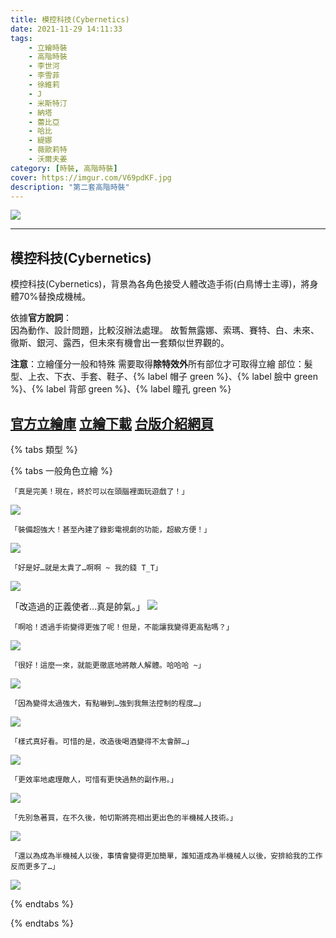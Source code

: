 ```yaml
---
title: 模控科技(Cybernetics)
date: 2021-11-29 14:11:33
tags:
    - 立繪時裝
    - 高階時裝
    - 李世河
    - 李雪菲
    - 徐維莉
    - J
    - 米斯特汀
    - 納塔
    - 蕾比亞
    - 哈比
    - 緹娜
    - 薇歐莉特
    - 沃爾夫姜
category: [時裝, 高階時裝]
cover: https://imgur.com/V69pdKF.jpg
description: "第二套高階時裝"
---
```

		
![](https://imgur.com/V69pdKF.jpg)
		    
---
## 模控科技(Cybernetics)

模控科技(Cybernetics)，背景為各角色接受人體改造手術(白鳥博士主導)，將身體70%替換成機械。

依據**官方說詞**：            
因為動作、設計問題，比較沒辦法處理。
故暫無露娜、索瑪、賽特、白、未來、徹斯、銀河、露西，但未來有機會出一套類似世界觀的。

		
**注意**：立繪僅分一般和特殊
需要取得**除特效外**所有部位才可取得立繪
部位：髮型、上衣、下衣、手套、鞋子、{% label 帽子 green %}、{% label 臉中 green %}、{% label 背部 green %}、{% label 瞳孔 green %}
		

[官方立繪庫](https://closers.nexon.com/Pds/FanSiteKit)
[立繪下載](https://closers.vod.nexoncdn.co.kr/site/fansitekit/Closers_FansiteKit_cyber_2018.zip)
[台版介紹網頁](https://landing.mangot5.com/template/closers/event/180202_update2/index.html#sec2)
---
		

{% tabs 類型 %}
<!-- tab 一般立繪-->
{% tabs 一般角色立繪 %}
<!-- tab 李世河(Seha)-->
	「真是完美！現在，終於可以在頭腦裡面玩遊戲了！」
![](https://i.imgur.com/mqCNBg6.jpg)
<!-- endtab -->
<!-- tab 李雪菲(Seulbi)-->
	「裝備超強大！甚至內建了錄影電視劇的功能，超級方便！」
![](https://i.imgur.com/bTfOnxN.jpg)
<!-- endtab -->
<!-- tab 徐維莉(Yuri)-->
	「好是好…就是太貴了…啊啊 ~ 我的錢 T_T」
![](https://i.imgur.com/lCryHwS.jpg)
<!-- endtab -->
<!-- tab J-->
「改造過的正義使者…真是帥氣。」
![](https://i.imgur.com/cVJwmMz.jpg)
<!-- endtab -->
<!-- tab 米斯特汀(Tein)-->
	「啊哈！透過手術變得更強了呢！但是，不能讓我變得更高點嗎？」
![](https://i.imgur.com/A3RsqtB.jpg)
<!-- endtab -->
<!-- tab 納塔(Nata)-->
	「很好！這麼一來，就能更徹底地將敵人解體。哈哈哈 ~」
![](https://i.imgur.com/nc7tMmL.jpg)
<!-- endtab -->
<!-- tab 蕾比雅(Levia)-->
	「因為變得太過強大，有點嚇到…強到我無法控制的程度…」
![](https://i.imgur.com/xX4B8pp.jpg)
<!-- endtab -->
<!-- tab 哈比(Harpy)-->
	「樣式真好看。可惜的是，改造後喝酒變得不太會醉…」
![](https://i.imgur.com/KNOCO0O.jpg)
<!-- endtab -->
<!-- tab 緹娜(Tina)-->
	「更效率地處理敵人，可惜有更快過熱的副作用。」
![](https://i.imgur.com/UgfI1KM.jpg)
<!-- endtab -->
<!-- tab 薇歐莉特(Violet)-->
	「先別急著買，在不久後，帕切斯將亮相出更出色的半機械人技術。」
![](https://i.imgur.com/39l9USu.jpg)
<!-- endtab -->
<!-- tab 沃爾夫姜(Wolfgang)-->
	「還以為成為半機械人以後，事情會變得更加簡單，誰知道成為半機械人以後，安排給我的工作反而更多了…」
![](https://i.imgur.com/osAepEA.jpg)
<!-- endtab -->
		

<!-- endtab -->
{% endtabs %}
<!-- endtab -->
{% endtabs %}